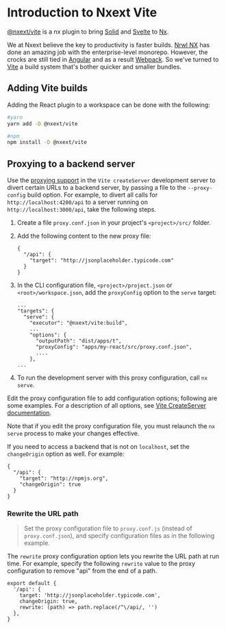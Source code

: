 # Introduction to Nxext Vite

[@nxext/vite](https://github.com/nxext/nx-extensions/tree/main/packages/vite) is a nx plugin to bring [Solid](https://solid.dev/) and [Svelte](https://svelte.dev/) to [Nx](https://nx.dev/).

We at Nxext believe the key to productivity is faster builds. [Nrwl NX](https://nx.dev) has done an amazing job with the enterprise-level monorepo. However, the crocks are still tied in [Angular](https://angular.io) and as a result [Webpack](https://webpack.js.org/). So we've turned to [Vite](https://vitejs.dev/) a build system that's bother quicker and smaller bundles.

## Adding Vite builds

Adding the React plugin to a workspace can be done with the following:

```bash
#yarn
yarn add -D @nxext/vite
```

```bash
#npm
npm install -D @nxext/vite
```

## Proxying to a backend server

Use the [proxying support](https://vitejs.dev/config/#server-proxy) in the `Vite createServer` development server to divert certain URLs to a backend server, by passing a file to the `--proxy-config` build option.
For example, to divert all calls for `http://localhost:4200/api` to a server running on `http://localhost:3000/api`, take the following steps.

1. Create a file `proxy.conf.json` in your project's `<project>/src/` folder.

1. Add the following content to the new proxy file:

   ```
   {
     "/api": {
       "target": "http://jsonplaceholder.typicode.com"
     }
   }
   ```

1. In the CLI configuration file, `<project>/project.json` or `<root>/workspace.json`, add the `proxyConfig` option to the `serve` target:

   ```
   ...
   "targets": {
     "serve": {
       "executor": "@nxext/vite:build",
       ...
       "options": {
         "outputPath": "dist/apps/t",
         "proxyConfig": "apps/my-react/src/proxy.conf.json",
         ....
       },
   ...
   ```

1. To run the development server with this proxy configuration, call `nx serve`.

Edit the proxy configuration file to add configuration options; following are some examples.
For a description of all options, see [Vite CreateServer documentation](https://vitejs.dev/config/#server-proxy).

Note that if you edit the proxy configuration file, you must relaunch the `nx serve` process to make your changes effective.

If you need to access a backend that is not on `localhost`, set the `changeOrigin` option as well. For example:

```
{
  "/api": {
    "target": "http://npmjs.org",
    "changeOrigin": true
  }
}
```

### Rewrite the URL path

> Set the proxy configuration file to `proxy.conf.js` (instead of `proxy.conf.json`), and specify configuration files as in the following example.

The `rewrite` proxy configuration option lets you rewrite the URL path at run time.
For example, specify the following `rewrite` value to the proxy configuration to remove "api" from the end of a path.

```
export default {
  '/api': {
    target: 'http://jsonplaceholder.typicode.com',
    changeOrigin: true,
    rewrite: (path) => path.replace(/^\/api/, '')
  },
}
```
